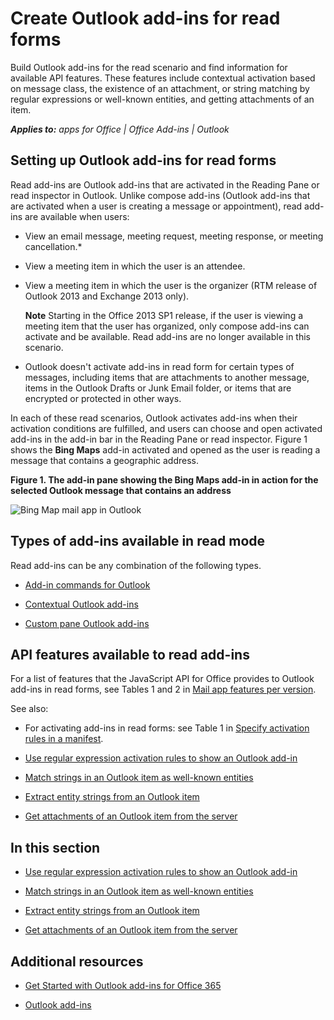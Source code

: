 
# Create Outlook add-ins for read forms
Build Outlook add-ins for the read scenario and find information for available API features. These features include contextual activation based on message class, the existence of an attachment, or string matching by regular expressions or well-known entities, and getting attachments of an item.

 _**Applies to:** apps for Office | Office Add-ins | Outlook_


## Setting up Outlook add-ins for read forms
<a name="mod_off15_CreatingForRead_SettingUp"> </a>

Read add-ins are Outlook add-ins that are activated in the Reading Pane or read inspector in Outlook. Unlike compose add-ins (Outlook add-ins that are activated when a user is creating a message or appointment), read add-ins are available when users:


- View an email message, meeting request, meeting response, or meeting cancellation.*
    
- View a meeting item in which the user is an attendee.
    
- View a meeting item in which the user is the organizer (RTM release of Outlook 2013 and Exchange 2013 only).
    
     **Note**  Starting in the Office 2013 SP1 release, if the user is viewing a meeting item that the user has organized, only compose add-ins can activate and be available. Read add-ins are no longer available in this scenario.
* Outlook doesn't activate add-ins in read form for certain types of messages, including items that are attachments to another message, items in the Outlook Drafts or Junk Email folder, or items that are encrypted or protected in other ways.

In each of these read scenarios, Outlook activates add-ins when their activation conditions are fulfilled, and users can choose and open activated add-ins in the add-in bar in the Reading Pane or read inspector. Figure 1 shows the  **Bing Maps** add-in activated and opened as the user is reading a message that contains a geographic address.


**Figure 1. The add-in pane showing the Bing Maps add-in in action for the selected Outlook message that contains an address**

![Bing Map mail app in Outlook](../images/off15appsdk_BingMapMailAppScreenshot.jpg)


## Types of add-ins available in read mode
<a name="mod_off15_CreatingForRead_SettingUp"> </a>

Read add-ins can be any combination of the following types.


- [Add-in commands for Outlook](../outlook/add-in-commands-for-outlook.md)
    
- [Contextual Outlook add-ins](../outlook/contextual-outlook-add-ins.md)
    
- [Custom pane Outlook add-ins](../outlook/custom-pane-outlook-add-ins.md)
    

## API features available to read add-ins
<a name="mod_off15_CreatingForRead_APIFeatures"> </a>

For a list of features that the JavaScript API for Office provides to Outlook add-ins in read forms, see Tables 1 and 2 in [Mail app features per version](http://msdn.microsoft.com/library/f34e2f44-8c9d-4e90-b1d7-3f29506adb92%28Office.15%29.aspx). 

See also:


- For activating add-ins in read forms: see Table 1 in [Specify activation rules in a manifest](../outlook/manifests/activation-rules.md#MailAppDefineRules_Manifest).
    
- [Use regular expression activation rules to show an Outlook add-in](../outlook/read/use-regular-expressions-to-show-an-outlook-add-in.md)
    
- [Match strings in an Outlook item as well-known entities](../outlook/read/match-strings-in-an-item-as-well-known-entities.md)
    
- [Extract entity strings from an Outlook item](../outlook/read/extract-entity-strings-from-an-item.md)
    
- [Get attachments of an Outlook item from the server](../outlook/read/get-attachments-of-an-outlook-item.md)
    

## In this section
<a name="mod_off15_CreatingForRead_InThisSection"> </a>


- [Use regular expression activation rules to show an Outlook add-in](../outlook/read/use-regular-expressions-to-show-an-outlook-add-in.md)
    
- [Match strings in an Outlook item as well-known entities](../outlook/read/match-strings-in-an-item-as-well-known-entities.md)
    
- [Extract entity strings from an Outlook item](../outlook/read/extract-entity-strings-from-an-item.md)
    
- [Get attachments of an Outlook item from the server](../outlook/read/get-attachments-of-an-outlook-item.md)
    

## Additional resources
<a name="mod_off15_CreatingForRead_AdditionalResources"> </a>


- [Get Started with Outlook add-ins for Office 365](https://dev.outlook.com/MailAppsGettingStarted/GetStarted.aspx)
    
- [Outlook add-ins](../outlook/outlook-add-ins.md)
    
